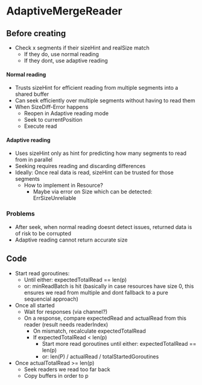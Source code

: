 AdaptiveMergeReader
===

## Before creating
- Check x segments if their sizeHint and realSize match
    - If they do, use normal reading
    - If they dont, use adaptive reading

#### Normal reading
- Trusts sizeHint for efficient reading from multiple segments into a shared buffer
- Can seek efficiently over multiple segments without having to read them
- When SizeDiff-Error happens
    - Reopen in Adaptive reading mode
    - Seek to currentPosition
    - Execute read

#### Adaptive reading
- Uses sizeHint only as hint for predicting how many segments to read from in parallel
- Seeking requires reading and discarding differences
- Ideally: Once real data is read, sizeHint can be trusted for those segments
    - How to implement in Resource?
        - Maybe via error on Size which can be detected: ErrSizeUnreliable

### Problems
- After seek, when normal reading doesnt detect issues, returned data is of risk to be corrupted
- Adaptive reading cannot return accurate size

## Code
- Start read goroutines: 
    - Until either: expectedTotalRead == len(p)
    - or: minReadBatch is hit (basically in case resources have size 0, this ensures we read from multiple and dont fallback to a pure sequencial approach)
- Once all started
    - Wait for responses (via channel?)
    - On a response, compare expectedRead and actualRead from this reader (result needs readerIndex)
        - On mismatch, recalculate expectedTotalRead
        - If expectedTotalRead < len(p)
            - Start more read goroutines until either: expectedTotalRead == len(p)
            - or: len(P) / actualRead / totalStartedGoroutines
- Once actualTotalRead >= len(p)
    - Seek readers we read too far back
    - Copy buffers in order to p
